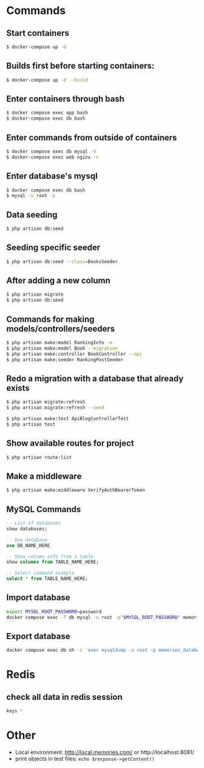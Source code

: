 # Commands

## Start containers
```sh
$ docker-compose up -d
```

## Builds first before starting containers:

```sh
$ docker-compose up -d --build
```

## Enter containers through bash
```sh
$ docker compose exec app bash
$ docker-compose exec db bash
```

## Enter commands from outside of containers
```sh
$ docker compose exec db mysql -V
$ docker-compose exec web nginx -v
```

## Enter database's mysql
```sh
$ docker compose exec db bash
$ mysql -u root -p
```

## Data seeding
```sh
$ php artisan db:seed
```

## Seeding specific seeder
```sh
$ php artisan db:seed --class=BooksSeeder
```

## After adding a new column
```sh
$ php artisan migrate
$ php artisan db:seed
```

## Commands for making models/controllers/seeders
```sh
$ php artisan make:model RankingInfo -m
$ php artisan make:model Book --migration
$ php artisan make:controller BookController --api
$ php artisan make:seeder RankingPostSeeder
```
## Redo a migration with a database that already exists
```sh
$ php artisan migrate:refresh
$ php artisan migrate:refresh --seed
```

```sh
$ php artisan make:test ApiBlogControllerTest
$ php artisan test
```

## Show available routes for project
```sh
$ php artisan route:list
```

## Make a middleware
```sh
$ php artisan make:middleware VerifyAuthBearerToken
```

## MySQL Commands
```sql
-- List of databases
show databases;

-- Use database
use DB_NAME_HERE

-- Show column info from a table
show columns from TABLE_NAME_HERE;

-- Select command example
select * from TABLE_NAME_HERE;
```

## Import database

```sh
export MYSQL_ROOT_PASSWORD=password
docker compose exec -T db mysql -u root -p"$MYSQL_ROOT_PASSWORD" memories_database < ./.db_backups/
```

## Export database

```sh
docker compose exec db sh -c 'exec mysqldump -u root -p memories_database' > ./.db_backups/mysql_backup_$(date +%Y%m%d_%H%M%S).sql
```

# Redis

## check all data in redis session 

```sh
keys *
```

# Other
- Local environment: http://local.memories.com/ or http://localhost:8081/
- print objects in test files: `echo $response->getContent()`
